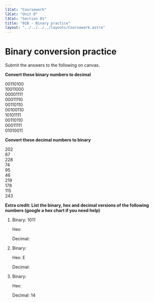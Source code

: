 ```yaml
---
l1Cat: "Coursework"
l2Cat: "Unit 0"
l3Cat: "Section 01"
title: "01B - Binary practice"
layout: "../../../../layouts/Coursework.astro"
---
```

# Binary conversion practice

Submit the answers to the following on canvas.  
  
**Convert these binary numbers to decimal**  

00110100  
10011000  
00001111  
00011110  
00110110  
00100110  
10101111  
00110110  
00011111  
01010011  
 
**Convert these decimal numbers to binary**  

202  
87  
228  
74  
95  
46  
219  
178  
115  
243  

**Extra credit: List the binary, hex and decimal versions of the following numbers (google a hex chart if you need help)**  

1. Binary: 1011  
  
    Hex:  
  
    Decimal:  
  
2. Binary:  
  
    Hex: E  

    Decimal:  
  
3. Binary:  
  
    Hex:  
  
    Decimal: 14  

